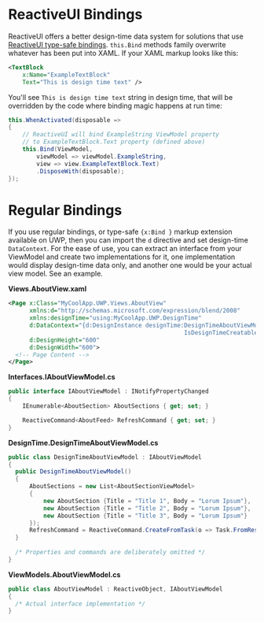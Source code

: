 # ReactiveUI Bindings

ReactiveUI offers a better design-time data system for solutions that use [ReactiveUI type-safe bindings](../data-binding). `this.Bind` methods family overwrite whatever has been put into XAML. If your XAML markup looks like this:

```xml
<TextBlock 
    x:Name="ExampleTextBlock" 
    Text="This is design time text" />
```

You'll see `This is design time text` string in design time, that will be overridden by the code where binding magic happens at run time:

```cs
this.WhenActivated(disposable => 
{
    // ReactiveUI will bind ExampleString ViewModel property 
    // to ExampleTextBlock.Text property (defined above)
    this.Bind(ViewModel, 
        viewModel => viewModel.ExampleString, 
        view => view.ExampleTextBlock.Text)
        .DisposeWith(disposable);
});
```

# Regular Bindings

If you use regular bindings, or type-safe `{x:Bind }` markup extension available on UWP, then you can import the `d` directive and set design-time `DataContext`. For the ease of use, you can extract an interface from your ViewModel and create two implementations for it, one implementation would display design-time data only, and another one would be your actual view model. See an example.

**Views.AboutView.xaml**

```xml
<Page x:Class="MyCoolApp.UWP.Views.AboutView"
      xmlns:d="http://schemas.microsoft.com/expression/blend/2008"
      xmlns:designTime="using:MyCoolApp.UWP.DesignTime"
      d:DataContext="{d:DesignInstance designTime:DesignTimeAboutViewModel,
                                                  IsDesignTimeCreatable=True}"
      d:DesignHeight="600"
      d:DesignWidth="600">
  <!-- Page Content -->
</Page>
```

**Interfaces.IAboutViewModel.cs**

```cs
public interface IAboutViewModel : INotifyPropertyChanged
{
    IEnumerable<AboutSection> AboutSections { get; set; }

    ReactiveCommand<AboutFeed> RefreshCommand { get; set; }
}
```

**DesignTime.DesignTimeAboutViewModel.cs**

```cs
public class DesignTimeAboutViewModel : IAboutViewModel
{
  public DesignTimeAboutViewModel()
  {
      AboutSections = new List<AboutSectionViewModel>
      {
          new AboutSection {Title = "Title 1", Body = "Lorum Ipsum"},
          new AboutSection {Title = "Title 2", Body = "Lorum Ipsum"},
          new AboutSection {Title = "Title 3", Body = "Lorum Ipsum"}
      });
      RefreshCommand = ReactiveCommand.CreateFromTask(o => Task.FromResult(new AboutFeed()));
  }
  
  /* Properties and commands are deliberately omitted */
}
```

**ViewModels.AboutViewModel.cs**

```cs
public class AboutViewModel : ReactiveObject, IAboutViewModel
{
  /* Actual interface implementation */
}
```

    
